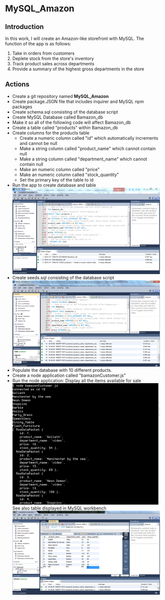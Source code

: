 # MySQL_Amazon
## Introduction
In this work, I will create an Amazon-like storefront with MySQL. The function of the app is as follows:

1. Take in orders from customers
2. Deplete stock from the store's inventory
3. Track product sales across departments
4. Provide a summary of the highest gross departments in the store

## Actions
* Create a git repository named **MySQL_Amazon**
* Create package.JSON file that includes inquirer and MySQL npm packages
* Create schema.sql consisting of the database script
* Create MySQL Database called Bamazon_db
* Make it so all of the following code will affect Bamazon_db
* Create a table called "products" within Bamazon_db
* Create columns for the products table
	* Create a numeric column called "id" which automatically increments and cannot be null
	* Make a string column called "product_name" which cannot contain null
	* Make a string column called "department_name" which cannot contain null
	* Make an numeric column called "price"
	* Make an numeric column called "stock_quantity"
	* Set the primary key of the table to id
* Run the app to create database and table
![MySQL Database](/images/create_database.png)
* Create seeds.sql consisting of the database script
![MySQL Database](/images/bamazon_database.png)
* Populate the database with 10 different products.
* Create a node application called "bamazonCustomer.js"
* Run the node application: Display all the items available for sale
![MySQL Database](/images/product_display.png)
See also table displayed in MySQL workbench
![MySQL Database](/images/table_display.png)


